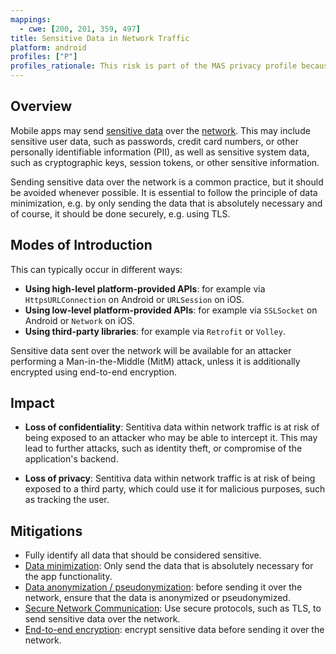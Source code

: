 ```yaml
---
mappings:
  - cwe: [200, 201, 359, 497]
title: Sensitive Data in Network Traffic
platform: android
profiles: ["P"]
profiles_rationale: This risk is part of the MAS privacy profile because most of apps will insert sensitive data into network traffic, but, as long as the communication is properly encrypted this is not a security risk.
---
```


## Overview

Mobile apps may send [sensitive data](MASTG-THEORY-0023.md "Sensitive Data") over the [network](MASTG-THEORY-0035.md "Network Communication"). This may include sensitive user data, such as passwords, credit card numbers, or other personally identifiable information (PII), as well as sensitive system data, such as cryptographic keys, session tokens, or other sensitive information.

Sending sensitive data over the network is a common practice, but it should be avoided whenever possible. It is essential to follow the principle of data minimization, e.g. by only sending the data that is absolutely necessary and of course, it should be done securely, e.g. using TLS.

## Modes of Introduction

This can typically occur in different ways:

- **Using high-level platform-provided APIs**: for example via `HttpsURLConnection` on Android or `URLSession` on iOS.
- **Using low-level platform-provided APIs**: for example via `SSLSocket` on Android or `Network` on iOS.
- **Using third-party libraries**: for example via `Retrofit` or `Volley`.

Sensitive data sent over the network will be available for an attacker performing a Man-in-the-Middle (MitM) attack, unless it is additionally encrypted using end-to-end encryption.

## Impact

- **Loss of confidentiality**: Sentitiva data within network traffic is at risk of being exposed to an attacker who may be able to intercept it. This may lead to further attacks, such as identity theft, or compromise of the application's backend.

- **Loss of privacy**: Sentitiva data within network traffic is at risk of being exposed to a third party, which could use it for malicious purposes, such as tracking the user.

## Mitigations

- Fully identify all data that should be considered sensitive.
- [Data minimization](mitigations/MAS-MITIGATION-0003): Only send the data that is absolutely necessary for the app functionality.
- [Data anonymization / pseudonymization](mitigations/MAS-MITIGATION-0004): before sending it over the network, ensure that the data is anonymized or pseudonymized.
- [Secure Network Communication](mitigations/MAS-MITIGATION-0005): Use secure protocols, such as TLS, to send sensitive data over the network.
- [End-to-end encryption](mitigations/MAS-MITIGATION-0006): encrypt sensitive data before sending it over the network.
